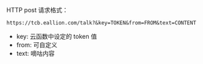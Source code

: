 HTTP post 请求格式：
```
https://tcb.eallion.com/talk?&key=TOKEN&from=FROM&text=CONTENT
```

- key: 云函数中设定的 token 值  
- from: 可自定义  
- text: 嘀咕内容  